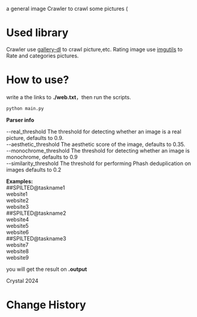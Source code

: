 a general image Crawler to crawl some pictures (
# Used library
Crawler use [gallery-dl](https://github.com/mikf/gallery-dl) to crawl picture,etc.
Rating image use [imgutils](https://github.com/deepghs/imgutils) to Rate and categories pictures.

# How to use?
write a the links to **./web.txt**，then run the scripts. 

```bash
python main.py 
```   

**Parser info** 

--real_threshold  The threshold for detecting whether an image is a real picture, defaults to 0.9.   
--aesthetic_threshold  The aesthetic score of the image, defaults to 0.35.  
--monochrome_threshold The threshold for detecting whether an image is monochrome, defaults to 0.9  
--similarity_threshold The threshold for performing Phash deduplication on images defaults to 0.2  


**Examples:**  
##SPILTED@taskname1  
website1  
website2  
website3  
##SPILTED@taskname2  
website4  
website5  
website6  
##SPILTED@taskname3  
website7  
website8  
website9  

you will get the result on **.output** 


Crystal 2024



# Change History

